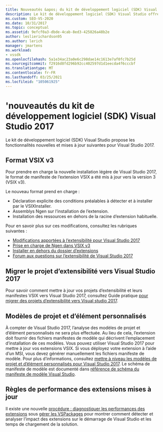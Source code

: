 ```yaml
---
title: Nouveautés &apos; du kit de développement logiciel (SDK) Visual Studio 2017 | Microsoft Docs
description: Le kit de développement logiciel (SDK) Visual Studio offre des fonctionnalités nouvelles et mises à jour pour Visual Studio 2017, y compris le format VSIX version 3 mis à jour.
ms.custom: SEO-VS-2020
ms.date: 10/31/2017
ms.topic: conceptual
ms.assetid: 9efcf0a3-dbde-4cab-8ed3-425826a48b2e
author: leslierichardson95
ms.author: lerich
manager: jmartens
ms.workload:
- vssdk
ms.openlocfilehash: 5a1e34ac23a0e6c298dae14c1613e7af0fc7b25d
ms.sourcegitcommit: f2916d8fd296b92cc402597d1d1eecda4f6cccbf
ms.translationtype: MT
ms.contentlocale: fr-FR
ms.lasthandoff: 03/25/2021
ms.locfileid: "105061925"
---
```

# <a name="what39s-new-in-the-visual-studio-2017-sdk"></a>&#39;nouveautés du kit de développement logiciel (SDK) Visual Studio 2017

Le kit de développement logiciel (SDK) Visual Studio propose les fonctionnalités nouvelles et mises à jour suivantes pour Visual Studio 2017.

## <a name="vsix-v3-format"></a>Format VSIX v3

Pour prendre en charge la nouvelle installation légère de Visual Studio 2017, le format de manifeste de l’extension VSIX a été mis à jour vers la version 3 (VSIX v3).

Le nouveau format prend en charge :

* Déclaration explicite des conditions préalables à détecter et à installer par le VSIXInstaller.
* Assemblys Ngen sur l’installation de l’extension.
* Installation des ressources en dehors de la racine d’extension habituelle.

Pour en savoir plus sur ces modifications, consultez les rubriques suivantes :

* [Modifications apportées à l’extensibilité pour Visual Studio 2017](breaking-changes-2017.md)
* [Prise en charge de Ngen dans VSIX v3](ngen-support.md)
* [Installer en dehors du dossier d’extensions](set-install-root.md)
* [Forum aux questions sur l’extensibilité de Visual Studio 2017](faq-2017.md)

## <a name="migrate-extensibility-project-to-visual-studio-2017"></a>Migrer le projet d’extensibilité vers Visual Studio 2017

Pour savoir comment mettre à jour vos projets d’extensibilité et leurs manifestes VSIX vers Visual Studio 2017, consultez Guide pratique [pour migrer des projets d’extensibilité vers Visual studio 2017](how-to-migrate-extensibility-projects-to-visual-studio-2017.md).

## <a name="custom-project-and-item-templates"></a>Modèles de projet et d’élément personnalisés

À compter de Visual Studio 2017, l’analyse des modèles de projet et d’élément personnalisés ne sera plus effectuée. Au lieu de cela, l’extension doit fournir des fichiers manifestes de modèle qui décrivent l’emplacement d’installation de ces modèles. Vous pouvez utiliser Visual Studio 2017 pour mettre à jour vos extensions VSIX. Si vous déployez votre extension à l’aide d’un MSI, vous devez générer manuellement les fichiers manifeste de modèle. Pour plus d’informations, consultez [mettre à niveau les modèles de projet et d’élément personnalisés pour Visual Studio 2017](../extensibility/upgrading-custom-project-and-item-templates-for-visual-studio-2017.md). Le schéma de manifeste de modèle est documenté dans [référence de schéma du manifeste de modèle Visual Studio](../extensibility/visual-studio-template-manifest-schema-reference.md).

## <a name="updated-extension-performance-guidelines"></a>Règles de performance des extensions mises à jour

Il existe une nouvelle [procédure : diagnostiquer les performances des extensions](how-to-diagnose-extension-performance.md) sous [gérer les VSPackages](managing-vspackages.md) pour montrer comment détecter et analyser l’impact des extensions sur le démarrage de Visual Studio et les temps de chargement de la solution.
